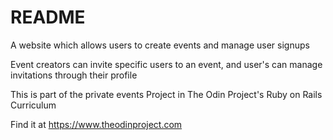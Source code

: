 # README

A website which allows users to create events and manage user signups

Event creators can invite specific users to an event, and user's can manage invitations through their profile

This is part of the private events Project in The Odin Project's Ruby on Rails Curriculum

Find it at https://www.theodinproject.com